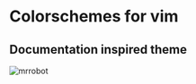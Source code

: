 # Colorschemes for vim

## Documentation inspired theme
![mrrobot](https://raw.githubusercontent.com/victorze/foo/master/img/mrrobot.png)

